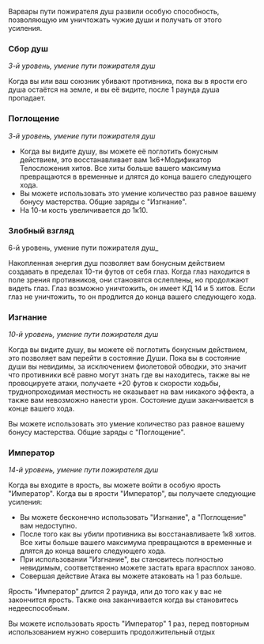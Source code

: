 Варвары пути пожирателя душ развили особую способность, позволяющую им уничтожать чужие души и получать от этого усиления.

### Сбор душ
_3-й уровень, умение пути пожирателя душ_

Когда вы или ваш союзник убивают противника, пока вы в ярости его душа остаётся на земле, и вы её видите, после 1 раунда душа пропадает.

### Поглощение
_3-й уровень, умение пути пожирателя душ_

- Когда вы видите душу, вы можете её поглотить бонусным действием, это восстанавливает вам 1к6+Модификатор Телосложения хитов. Все хиты больше вашего максимума превращаются в временные и длятся до конца вашего следующего хода.
- Вы можете использовать это умение количество раз равное вашему бонусу мастерства. Общие заряды с "Изгнание".
- На 10-м кость увеличивается до 1к10.

### Злобный взгляд
6-й уровень, умение пути пожирателя душ_

Накопленная энергия душ позволяет вам бонусным действием создавать в пределах 10-ти футов от себя глаз.
Когда глаз находится в поле зрения противников, они становятся ослеплены, но продолжают видеть глаз. Глаз возможно уничтожить, он имеет КД 14 и 5 хитов.
Если глаз не уничтожить, то он продлится до конца вашего следующего хода.

### Изгнание
_10-й уровень, умение пути пожирателя душ_

Когда вы видите душу, вы можете её поглотить бонусным действием, это позволяет вам перейти в состояние Души. Пока вы в состояние души вы невидимы, за исключением фиолетовой обводки, это значит что противники всё равно могут знать где вы находитесь, также вы не провоцируете атаки, получаете +20 футов к скорости ходьбы, труднопроходимая местность не оказывает на вам никакого эффекта, а также вам невозможно нанести урон. Состояние души заканчивается в конце вашего хода.

Вы можете использовать это умение количество раз равное вашему бонусу мастерства. Общие заряды с "Поглощение".

### Император
_14-й уровень, умение пути пожирателя душ_

Когда вы входите в ярость, вы можете войти в особую ярость "Император". Когда вы в ярости "Император", вы получаете следующие усиления:

- Вы можете бесконечно использовать "Изгнание", а "Поглощение" вам недоступно.
- После того как вы убили противника вы восстанавливаете 1к8 хитов. Все хиты больше вашего максимума превращаются в временные и длятся до конца вашего следующего хода.
- При использовании "Изгнание", вы становитесь полностью невидимым, соответственно можете застать врага врасплох заново.
- Совершая действие Атака вы можете атаковать на 1 раз больше.

Ярость "Император" длится 2 раунда, или до того как у вас не закончится ярость. Также она заканчивается когда вы становитесь недееспособным.

Вы можете использовать ярость "Император" 1 раз, перед повторным использованием нужно совершить продолжительный отдых